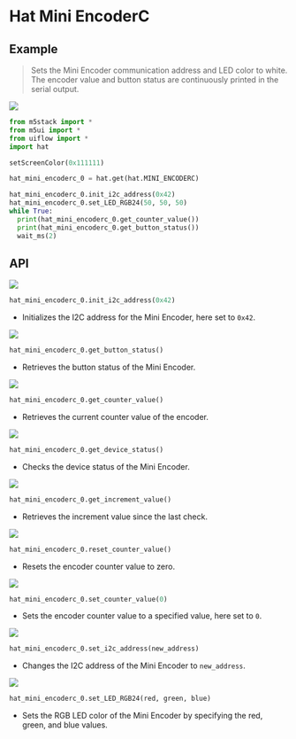 # Hat Mini EncoderC

## Example

> Sets the Mini Encoder communication address and LED color to white. The encoder value and button status are continuously printed in the serial output.

<img class="blockly_svg" src="https://m5stack.oss-cn-shenzhen.aliyuncs.com/resource/docs/static/assets/img/uiflow/blockly/hat/joystick/uiflow_block_hat_joystick_demo.png">

```python
from m5stack import *
from m5ui import *
from uiflow import *
import hat

setScreenColor(0x111111)

hat_mini_encoderc_0 = hat.get(hat.MINI_ENCODERC)

hat_mini_encoderc_0.init_i2c_address(0x42)
hat_mini_encoderc_0.set_LED_RGB24(50, 50, 50)
while True:
  print(hat_mini_encoderc_0.get_counter_value())
  print(hat_mini_encoderc_0.get_button_status())
  wait_ms(2)
```

## API

<img class="blockly_svg" src="https://m5stack.oss-cn-shenzhen.aliyuncs.com/resource/docs/static/assets/img/uiflow/blockly/hat/mini_encoderc/uiflow_block_hat_miniencoderc_init.svg">

```python
hat_mini_encoderc_0.init_i2c_address(0x42)
```

- Initializes the I2C address for the Mini Encoder, here set to `0x42`.

<img class="blockly_svg" src="https://m5stack.oss-cn-shenzhen.aliyuncs.com/resource/docs/static/assets/img/uiflow/blockly/hat/mini_encoderc/uiflow_block_hat_miniencoderc_get_button_status.svg">

```python
hat_mini_encoderc_0.get_button_status()
```

- Retrieves the button status of the Mini Encoder.

<img class="blockly_svg" src="https://m5stack.oss-cn-shenzhen.aliyuncs.com/resource/docs/static/assets/img/uiflow/blockly/hat/mini_encoderc/uiflow_block_hat_miniencoderc_get_counter_value.svg">

```python
hat_mini_encoderc_0.get_counter_value()
```

- Retrieves the current counter value of the encoder.

<img class="blockly_svg" src="https://m5stack.oss-cn-shenzhen.aliyuncs.com/resource/docs/static/assets/img/uiflow/blockly/hat/mini_encoderc/uiflow_block_hat_miniencoderc_get_device_status.svg">

```python
hat_mini_encoderc_0.get_device_status()
```

- Checks the device status of the Mini Encoder.

<img class="blockly_svg" src="https://m5stack.oss-cn-shenzhen.aliyuncs.com/resource/docs/static/assets/img/uiflow/blockly/hat/mini_encoderc/uiflow_block_hat_miniencoderc_get_increment_value.svg">

```python
hat_mini_encoderc_0.get_increment_value()
```

- Retrieves the increment value since the last check.

<img class="blockly_svg" src="https://m5stack.oss-cn-shenzhen.aliyuncs.com/resource/docs/static/assets/img/uiflow/blockly/hat/mini_encoderc/uiflow_block_hat_miniencoderc_reset_counter_value.svg">

```python
hat_mini_encoderc_0.reset_counter_value()
```

- Resets the encoder counter value to zero.

<img class="blockly_svg" src="https://m5stack.oss-cn-shenzhen.aliyuncs.com/resource/docs/static/assets/img/uiflow/blockly/hat/mini_encoderc/uiflow_block_hat_miniencoderc_set_counter_value.svg">

```python
hat_mini_encoderc_0.set_counter_value(0)
```

- Sets the encoder counter value to a specified value, here set to `0`.

<img class="blockly_svg" src="https://m5stack.oss-cn-shenzhen.aliyuncs.com/resource/docs/static/assets/img/uiflow/blockly/hat/mini_encoderc/uiflow_block_hat_miniencoderc_set_i2c_address.svg">

```python
hat_mini_encoderc_0.set_i2c_address(new_address)
```

- Changes the I2C address of the Mini Encoder to `new_address`.

<img class="blockly_svg" src="https://m5stack.oss-cn-shenzhen.aliyuncs.com/resource/docs/static/assets/img/uiflow/blockly/hat/mini_encoderc/uiflow_block_hat_miniencoderc_set_led_rgb.svg">

```python
hat_mini_encoderc_0.set_LED_RGB24(red, green, blue)
```

- Sets the RGB LED color of the Mini Encoder by specifying the red, green, and blue values.